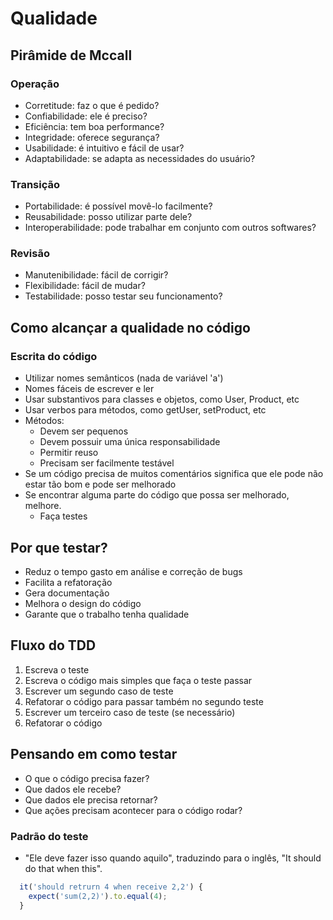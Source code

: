# Qualidade

## Pirâmide de Mccall

### Operação
  - Corretitude: faz o que é pedido?
  - Confiabilidade: ele é preciso?
  - Eficiência: tem boa performance?
  - Integridade: oferece segurança?
  - Usabilidade: é intuitivo e fácil de usar?
  - Adaptabilidade: se adapta as necessidades do usuário?

### Transição
  - Portabilidade: é possível movê-lo facilmente?
  - Reusabilidade: posso utilizar parte dele?
  - Interoperabilidade: pode trabalhar em conjunto com outros softwares?

### Revisão
  - Manutenibilidade: fácil de corrigir?
  - Flexibilidade: fácil de mudar?
  - Testabilidade: posso testar seu funcionamento?

## Como alcançar a qualidade no código

### Escrita do código
  - Utilizar nomes semânticos (nada de variável 'a')
  - Nomes fáceis de escrever e ler
  - Usar substantivos para classes e objetos, como User, Product, etc
  - Usar verbos para métodos, como getUser, setProduct, etc
  - Métodos:
    - Devem ser pequenos
    - Devem possuir uma única responsabilidade
    - Permitir reuso
    - Precisam ser facilmente testável
  - Se um código precisa de muitos comentários significa que ele pode não estar tão bom e pode ser melhorado
  - Se encontrar alguma parte do código que possa ser melhorado, melhore.
    - Faça testes

## Por que testar?
  - Reduz o tempo gasto em análise e correção de bugs
  - Facilita a refatoração
  - Gera documentação
  - Melhora o design do código
  - Garante que o trabalho tenha qualidade

## Fluxo do TDD
  1. Escreva o teste
  2. Escreva o código mais simples que faça o teste passar
  3. Escrever um segundo caso de teste
  4. Refatorar o código para passar também no segundo teste
  5. Escrever um terceiro caso de teste (se necessário)
  6. Refatorar o código

## Pensando em como testar
  - O que o código precisa fazer?
  - Que dados ele recebe?
  - Que dados ele precisa retornar?
  - Que ações precisam acontecer para o código rodar?

### Padrão do teste
  - "Ele deve fazer isso quando aquilo", traduzindo para o inglês, "It should do that when this".
  ```js
    it('should retrurn 4 when receive 2,2') {
      expect('sum(2,2)').to.equal(4);
    }
  ```


